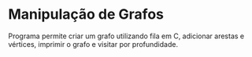 # Manipulação de Grafos
Programa permite criar um grafo utilizando fila em C, adicionar arestas e vértices, imprimir o grafo e visitar por profundidade.
